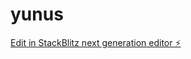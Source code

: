 # yunus

[Edit in StackBlitz next generation editor ⚡️](https://stackblitz.com/~/github.com/EduconnectRwanda/yunus)